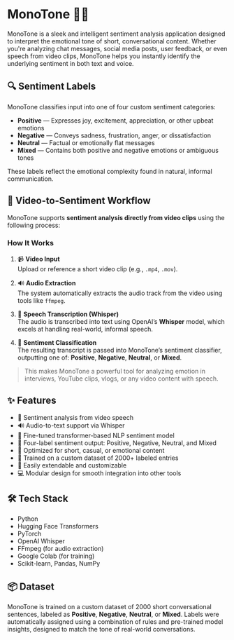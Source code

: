 # MonoTone 🧠💬

MonoTone is a sleek and intelligent sentiment analysis application designed to interpret the emotional tone of short, conversational content. Whether you're analyzing chat messages, social media posts, user feedback, or even speech from video clips, MonoTone helps you instantly identify the underlying sentiment in both text and voice.

## 🔍 Sentiment Labels

MonoTone classifies input into one of four custom sentiment categories:

- **Positive** — Expresses joy, excitement, appreciation, or other upbeat emotions  
- **Negative** — Conveys sadness, frustration, anger, or dissatisfaction  
- **Neutral** — Factual or emotionally flat messages  
- **Mixed** — Contains both positive and negative emotions or ambiguous tones  

These labels reflect the emotional complexity found in natural, informal communication.

## 🎥 Video-to-Sentiment Workflow

MonoTone supports **sentiment analysis directly from video clips** using the following process:

### How It Works

1. 📹 **Video Input**  
   Upload or reference a short video clip (e.g., `.mp4`, `.mov`).

2. 🔊 **Audio Extraction**  
   The system automatically extracts the audio track from the video using tools like `ffmpeg`.

3. 🧾 **Speech Transcription (Whisper)**  
   The audio is transcribed into text using OpenAI’s **Whisper** model, which excels at handling real-world, informal speech.

4. 🧠 **Sentiment Classification**  
   The resulting transcript is passed into MonoTone’s sentiment classifier, outputting one of: **Positive**, **Negative**, **Neutral**, or **Mixed**.

> This makes MonoTone a powerful tool for analyzing emotion in interviews, YouTube clips, vlogs, or any video content with speech.

## ✨ Features

- 🎥 Sentiment analysis from video speech
- 🔊 Audio-to-text support via Whisper
- 🧠 Fine-tuned transformer-based NLP sentiment model
- 🎯 Four-label sentiment output: Positive, Negative, Neutral, and Mixed
- 📁 Optimized for short, casual, or emotional content
- 🧪 Trained on a custom dataset of 2000+ labeled entries
- 🔄 Easily extendable and customizable
- 💻 Modular design for smooth integration into other tools

## 🛠️ Tech Stack

- Python  
- Hugging Face Transformers  
- PyTorch  
- OpenAI Whisper  
- FFmpeg (for audio extraction)  
- Google Colab (for training)  
- Scikit-learn, Pandas, NumPy  

## 📦 Dataset

MonoTone is trained on a custom dataset of 2000 short conversational sentences, labeled as **Positive**, **Negative**, **Neutral**, or **Mixed**. Labels were automatically assigned using a combination of rules and pre-trained model insights, designed to match the tone of real-world conversations.


